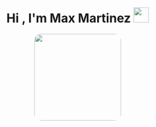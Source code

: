 <h1 align="center"><b>Hi , I'm Max Martinez </b><img src="https://media.giphy.com/media/hvRJCLFzcasrR4ia7z/giphy.gif" width="35"></h1>


<div align="center"><img src='https://media.giphy.com/media/bAQH7WXKqtIBrPs7sR/giphy.gif' width="200" height="200" style="border-radius: 15px;"><div>

